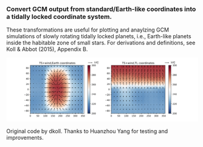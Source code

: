 ### Convert GCM output from standard/Earth-like coordinates into a tidally locked coordinate system.
These transformations are useful for plotting and anaylzing GCM simulations of slowly rotating tidally locked planets, i.e., Earth-like planets inside the habitable zone of small stars.
For derivations and definitions, see Koll & Abbot (2015), Appendix B.

![An example plot](plot01.png)

Original code by dkoll.
Thanks to Huanzhou Yang for testing and improvements.

